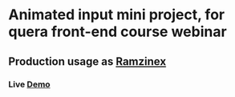 # Animated input mini project, for quera front-end course webinar

## Production usage as [Ramzinex](https://ramzinex.com/exchange/n/buy/bitcoin_%D8%AE%D8%B1%DB%8C%D8%AF%20%D8%A8%DB%8C%D8%AA%20%DA%A9%D9%88%DB%8C%D9%86)

### Live [Demo](https://codepen.io/hamidrezana/pen/rNLZPww)
